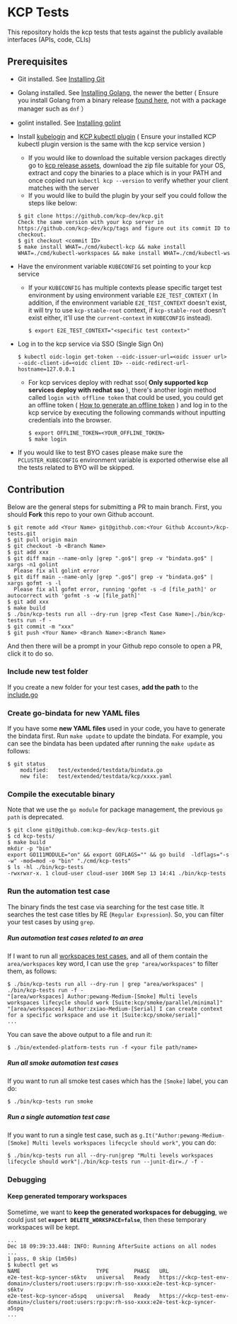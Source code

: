 # KCP Tests
This repository holds the kcp tests that tests against the publicly available  interfaces (APIs, code, CLIs)

## Prerequisites
* Git installed. See [Installing Git](https://git-scm.com/book/en/v2/Getting-Started-Installing-Git)
* Golang installed. See [Installing Golang](https://golang.org/doc/install), the newer the better ( Ensure you install Golang from a binary release [found here](https://golang.org/dl/), not with a package manager such as `dnf` ）
* golint installed. See [Installing golint](https://github.com/golang/lint#installation)
* Install [kubelogin](https://github.com/int128/kubelogin.git) and [KCP kubectl plugin](https://github.com/kcp-dev/kcp.git) ( Ensure your installed KCP kubectl plugin version is the same with the kcp service version )
  - If you would like to download the suitable version packages directly go to [kcp release assets](https://github.com/kcp-dev/kcp/releases), download the zip file suitable for your OS, extract and copy the binaries to a place which is in your PATH and once copied run `kubectl kcp --version` to verify whether your client matches with the server 
  - If you would like to build the plugin by your self you could follow the steps like below:
  ```console
  $ git clone https://github.com/kcp-dev/kcp.git
  Check the same version with your kcp server in https://github.com/kcp-dev/kcp/tags and figure out its commit ID to checkout.
  $ git checkout <commit ID>
  $ make install WHAT=./cmd/kubectl-kcp && make install WHAT=./cmd/kubectl-workspaces && make install WHAT=./cmd/kubectl-ws
  ```

* Have the environment variable `KUBECONFIG` set pointing to your kcp service
  - If your `KUBECONFIG` has multiple contexts please specific target test environment by using environment variable `E2E_TEST_CONTEXT` ( In addition, if the environment variable `E2E_TEST_CONTEXT` doesn't exist, it will try to use `kcp-stable-root` context, if `kcp-stable-root` doesn't exist either, it'll use the `current-context` in `KUBECONFIG` instead). 
    ```console
    $ export E2E_TEST_CONTEXT="<specific test context>"
    ```
  
* Log in to the kcp service via SSO (Single Sign On)
  ```console
  $ kubectl oidc-login get-token --oidc-issuer-url=<oidc issuer url> --oidc-client-id=<oidc client ID> --oidc-redirect-url-hostname=127.0.0.1
  ```
  - For kcp services deploy with redhat sso( **Only supported kcp services deploy with redhat sso** ), there's another login method called `login with offline token` that could be used, you could get an offline token ( [How to generate an offline token](https://access.redhat.com/articles/3626371#bgenerating-a-new-offline-tokenb-3) ) and log in to the kcp service by executing the following commands without inputting credentials into the browser.
    ```console
    $ export OFFLINE_TOKEN=<YOUR_OFFLINE_TOKEN>
    $ make login
    ```
* If you would like to test BYO cases please make sure the `PCLUSTER_KUBECONFIG` environment variable is exported otherwise else all the tests related to BYO will be skipped. 
## Contribution 
Below are the general steps for submitting a PR to main branch. First, you should **Fork** this repo to your own Github account.
```console
$ git remote add <Your Name> git@github.com:<Your Github Account>/kcp-tests.git
$ git pull origin main
$ git checkout -b <Branch Name>
$ git add xxx
$ git diff main --name-only |grep ".go$"| grep -v "bindata.go$" | xargs -n1 golint
  Please fix all golint error
$ git diff main --name-only |grep ".go$"| grep -v "bindata.go$" | xargs gofmt -s -l
  Please fix all gofmt error, running 'gofmt -s -d [file_path]' or autocorrect with 'gofmt -s -w [file_path]'
$ git add xxx
$ make build
$ ./bin/kcp-tests run all --dry-run |grep <Test Case Name>|./bin/kcp-tests run -f -
$ git commit -m "xxx"
$ git push <Your Name> <Branch Name>:<Branch Name>
```
And then there will be a prompt in your Github repo console to open a PR, click it to do so.
### Include new test folder
If you create a new folder for your test cases, **add the path** to the [include.go](https://github.com/kcp-dev/kcp-tests/blob/main/test/extended/include.go)

### Create go-bindata for new YAML files
If you have some **new YAML files** used in your code, you have to generate the bindata first.
Run `make update` to update the bindata. For example, you can see the bindata has been updated after running the `make update` as follows:
```console
$ git status
	modified:   test/extended/testdata/bindata.go
	new file:   test/extended/testdata/kcp/xxxx.yaml
```

### Compile the executable binary
Note that we use the `go module` for package management, the previous `go path` is deprecated.
```console
$ git clone git@github.com:kcp-dev/kcp-tests.git
$ cd kcp-tests/
$ make build
mkdir -p "bin"
export GO111MODULE="on" && export GOFLAGS="" && go build  -ldflags="-s -w" -mod=mod -o "bin" "./cmd/kcp-tests"
$ ls -hl ./bin/kcp-tests 
-rwxrwxr-x. 1 cloud-user cloud-user 106M Sep 13 14:41 ./bin/kcp-tests
```

### Run the automation test case
The binary finds the test case via searching for the test case title. It searches the test case titles by RE (`Regular Expression`). So, you can filter your test cases by using `grep`. 
##### Run automation test cases related to an area
If I want to run all [workspaces test cases](https://github.com/kcp-dev/kcp-tests/blob/main/test/extended/workspacetype/workspace.go#L14), and all of them contain the `area/workspaces` key word, I can use the `grep "area/workspaces"` to filter them, as follows: 
```console
$ ./bin/kcp-tests run all --dry-run | grep "area/workspaces" | ./bin/kcp-tests run -f -
"[area/workspaces] Author:pewang-Medium-[Smoke] Multi levels workspaces lifecycle should work [Suite:kcp/smoke/parallel/minimal]"
"[area/workspaces] Author:zxiao-Medium-[Serial] I can create context for a specific workspace and use it [Suite:kcp/smoke/serial]"
...
```
You can save the above output to a file and run it:
```console
$ ./bin/extended-platform-tests run -f <your file path/name>
```
##### Run all smoke automation test cases
If you want to run all smoke test cases which has the `[Smoke]` label, you can do:
```console
$ ./bin/kcp-tests run smoke
```
##### Run a single automation test case
If you want to run a single test case, such as `g.It("Author:pewang-Medium-[Smoke] Multi levels workspaces lifecycle should work"`, you can do:
```console
$ ./bin/kcp-tests run all --dry-run|grep "Multi levels workspaces lifecycle should work"|./bin/kcp-tests run --junit-dir=./ -f -
```

### Debugging
#### Keep generated temporary workspaces
Sometime, we want to **keep the generated workspaces for debugging**, we could just set **`export DELETE_WORKSPACE=false`**, then these temporary workspaces will be kept. 

```console
...
Dec 18 09:39:33.448: INFO: Running AfterSuite actions on all nodes
...
1 pass, 0 skip (1m50s)
$ kubectl get ws
NAME                        TYPE        PHASE   URL
e2e-test-kcp-syncer-s6ktv   universal   Ready   https://<kcp-test-env-domain>/clusters/root:users:rp:pv:rh-sso-xxxx:e2e-test-kcp-syncer-s6ktv
e2e-test-kcp-syncer-a5spq   universal   Ready   https://<kcp-test-env-domain>/clusters/root:users:rp:pv:rh-sso-xxxx:e2e-test-kcp-syncer-a5spq
...
```
<!-- TODO: Retreive events from kcp server by test framework-->
<!-- #### Print cluster event on Terminal
When you execute cases, there are some events which is printed to the terminal (**`currently we cannot retreive events from kcp`)**, like
```console
Timeline:

Mar 30 03:57:36.435 I ns/openshift-kube-controller-manager pod/kube-controller-manager-ip-10-0-190-60.ec2.internal created SCC ranges for e2e-test-olm-common-l21c9cfo-g6xwx namespace
Mar 30 03:57:47.894 W ns/openshift-marketplace pod/marketplace-operator-5cf7b79dd4-xsffg node/ip-10-0-247-215.ec2.internal graceful deletion within 30s
Mar 30 03:57:48.097 I ns/openshift-marketplace pod/marketplace-operator-5cf7b79dd4-xsffg Stopping container marketplace-operator
...
```
Someone does not want it on the terminal, but someone wants it for debugging.

So, we add environment variable ENABLE_PRINT_EVENT_STDOUT to enable it.

It does not print the kcp service events on the terminal by default when you execute the case on your terminal.

If you would like to enable it to help debug, **please set `export ENABLE_PRINT_EVENT_STDOUT=true` before executing the case.** -->
